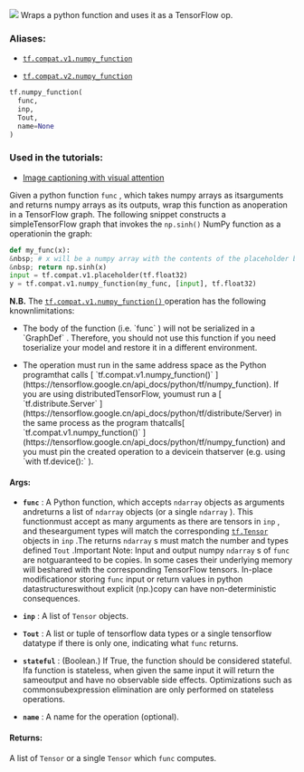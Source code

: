 ![](https://tensorflow.google.cn/images/tf_logo_32px.png)
Wraps a python function and uses it as a TensorFlow op.

### Aliases:

- [ `tf.compat.v1.numpy_function` ](/api_docs/python/tf/numpy_function)

- [ `tf.compat.v2.numpy_function` ](/api_docs/python/tf/numpy_function)


```python
tf.numpy_function(
  func,
  inp,
  Tout,
  name=None
)

```


### Used in the tutorials:

- [Image captioning with visual attention](https://tensorflow.google.cn/tutorials/text/image_captioning)

Given a python function  `func` , which takes numpy arrays as itsarguments and returns numpy arrays as its outputs, wrap this function as anoperation in a TensorFlow graph. The following snippet constructs a simpleTensorFlow graph that invokes the  `np.sinh()`  NumPy function as a operationin the graph:


```python
def my_func(x):
&nbsp; # x will be a numpy array with the contents of the placeholder below
&nbsp; return np.sinh(x)
input = tf.compat.v1.placeholder(tf.float32)
y = tf.compat.v1.numpy_function(my_func, [input], tf.float32)

```


**N.B.**  The [ `tf.compat.v1.numpy_function()` ](https://tensorflow.google.cn/api_docs/python/tf/numpy_function) operation has the following knownlimitations:

- <p>The body of the function (i.e.  `func` ) will not be serialized in a `GraphDef` . Therefore, you should not use this function if you need toserialize your model and restore it in a different environment.</p>

- <p>The operation must run in the same address space as the Python programthat calls [ `tf.compat.v1.numpy_function()` ](https://tensorflow.google.cn/api_docs/python/tf/numpy_function). If you are using distributedTensorFlow, youmust run a [ `tf.distribute.Server` ](https://tensorflow.google.cn/api_docs/python/tf/distribute/Server) in the same process as the program thatcalls[ `tf.compat.v1.numpy_function()` ](https://tensorflow.google.cn/api_docs/python/tf/numpy_function) and you must pin the created operation to a devicein thatserver (e.g. using  `with tf.device():` ).</p>

#### Args:

- **`func`** : A Python function, which accepts  `ndarray`  objects as arguments andreturns a list of  `ndarray`  objects (or a single  `ndarray` ). This functionmust accept as many arguments as there are tensors in  `inp` , and theseargument types will match the corresponding [ `tf.Tensor` ](https://tensorflow.google.cn/api_docs/python/tf/Tensor) objects in  `inp` .The returns  `ndarray` s must match the number and types defined  `Tout` .Important Note: Input and output numpy  `ndarray` s of  `func`  are notguaranteed to be copies. In some cases their underlying memory will beshared with the corresponding TensorFlow tensors. In-place modificationor storing  `func`  input or return values in python datastructureswithout explicit (np.)copy can have non-deterministic consequences.

- **`inp`** : A list of  `Tensor`  objects.

- **`Tout`** : A list or tuple of tensorflow data types or a single tensorflow datatype if there is only one, indicating what  `func`  returns.

- **`stateful`** : (Boolean.) If True, the function should be considered stateful. Ifa function is stateless, when given the same input it will return the sameoutput and have no observable side effects. Optimizations such as commonsubexpression elimination are only performed on stateless operations.

- **`name`** : A name for the operation (optional).

#### Returns:

A list of  `Tensor`  or a single  `Tensor`  which  `func`  computes.
